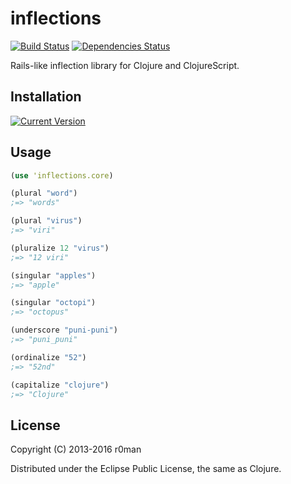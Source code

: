 # inflections
  [![Build Status](https://travis-ci.org/r0man/inflections-clj.svg)](https://travis-ci.org/r0man/inflections-clj)
  [![Dependencies Status](http://jarkeeper.com/r0man/inflections-clj/status.svg)](http://jarkeeper.com/r0man/inflections-clj)

Rails-like inflection library for Clojure and ClojureScript.

## Installation

[![Current Version](https://clojars.org/inflections/latest-version.svg)](https://clojars.org/inflections)

## Usage

``` clj
(use 'inflections.core)

(plural "word")
;=> "words"

(plural "virus")
;=> "viri"

(pluralize 12 "virus")
;=> "12 viri"

(singular "apples")
;=> "apple"

(singular "octopi")
;=> "octopus"

(underscore "puni-puni")
;=> "puni_puni"

(ordinalize "52")
;=> "52nd"

(capitalize "clojure")
;=> "Clojure"
```

## License

Copyright (C) 2013-2016 r0man

Distributed under the Eclipse Public License, the same as Clojure.
